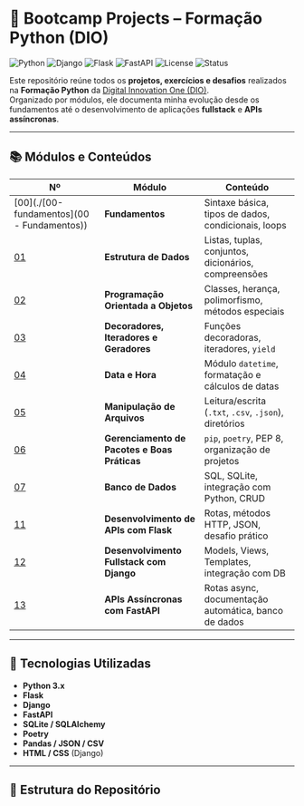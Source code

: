 # 🐍 Bootcamp Projects – Formação Python (DIO)

![Python](https://img.shields.io/badge/Python-3.x-blue?logo=python)
![Django](https://img.shields.io/badge/Django-Framework-green?logo=django)
![Flask](https://img.shields.io/badge/Flask-API-black?logo=flask)
![FastAPI](https://img.shields.io/badge/FastAPI-ASGI-success?logo=fastapi)
![License](https://img.shields.io/badge/license-MIT-lightgrey)
![Status](https://img.shields.io/badge/status-Em%20Desenvolvimento-yellow)

Este repositório reúne todos os **projetos, exercícios e desafios** realizados na **Formação Python** da [Digital Innovation One (DIO)](https://www.dio.me/).  
Organizado por módulos, ele documenta minha evolução desde os fundamentos até o desenvolvimento de aplicações **fullstack** e **APIs assíncronas**.

---

## 📚 Módulos e Conteúdos

| Nº  | Módulo | Conteúdo |
|-----|--------|----------|
| [00](./[00-fundamentos](00 - Fundamentos)) | **Fundamentos** | Sintaxe básica, tipos de dados, condicionais, loops |
| [01](./01-estrutura-de-dados) | **Estrutura de Dados** | Listas, tuplas, conjuntos, dicionários, compreensões |
| [02](./02-poo) | **Programação Orientada a Objetos** | Classes, herança, polimorfismo, métodos especiais |
| [03](./03-decoradores-iteradores-geradores) | **Decoradores, Iteradores e Geradores** | Funções decoradoras, iteradores, `yield` |
| [04](./04-data-hora) | **Data e Hora** | Módulo `datetime`, formatação e cálculos de datas |
| [05](./05-manipulacao-arquivos) | **Manipulação de Arquivos** | Leitura/escrita (`.txt`, `.csv`, `.json`), diretórios |
| [06](./06-gerenciamento-pacotes-boas-praticas) | **Gerenciamento de Pacotes e Boas Práticas** | `pip`, `poetry`, PEP 8, organização de projetos |
| [07](./07-banco-dados) | **Banco de Dados** | SQL, SQLite, integração com Python, CRUD |
| [11](./11-flask-api-desafio) | **Desenvolvimento de APIs com Flask** | Rotas, métodos HTTP, JSON, desafio prático |
| [12](./12-django-fullstack) | **Desenvolvimento Fullstack com Django** | Models, Views, Templates, integração com DB |
| [13](./13-fastapi-assincrono) | **APIs Assíncronas com FastAPI** | Rotas async, documentação automática, banco de dados |

---

## 🚀 Tecnologias Utilizadas
- **Python 3.x**
- **Flask**
- **Django**
- **FastAPI**
- **SQLite / SQLAlchemy**
- **Poetry**
- **Pandas / JSON / CSV**
- **HTML / CSS** (Django)

---

## 📂 Estrutura do Repositório
